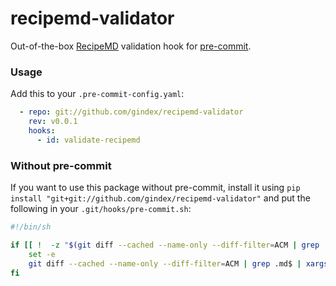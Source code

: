 # recipemd-validator

Out-of-the-box [RecipeMD](https://recipemd.org/index.html) validation hook for [pre-commit](https://pre-commit.com/).

### Usage

Add this to your `.pre-commit-config.yaml`:
```yaml
  - repo: git://github.com/gindex/recipemd-validator
    rev: v0.0.1
    hooks:
      - id: validate-recipemd
```

### Without pre-commit

If you want to use this package without pre-commit, install it using ``pip install "git+git://github.com/gindex/recipemd-validator"`` and put the following in your ``.git/hooks/pre-commit.sh``:

```sh
#!/bin/sh

if [[ !  -z "$(git diff --cached --name-only --diff-filter=ACM | grep .md$)" ]]; then
    set -e
    git diff --cached --name-only --diff-filter=ACM | grep .md$ | xargs -n 1 recipemd-validator
fi
```
